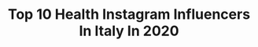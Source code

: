 ---
title: Top 10 Health Instagram Influencers In Italy In 2020
description: >-
  Find top health Instagram influencers in Italy in 2020. Most popular hashtags: #puglia #style #bodytransformation.
platform: Instagram
hits: 955
text_top: Discover the top-rated Instagram profiles on inBeat.
text_bottom: Our platform has 955 Instagram influencers like this in Italy for you to work with.
profiles:
  - username: "paolafreeman"
    fullname: >-
      Paula Freimane
    bio: >-
      📚 Author of best-seller healthy cookbook 💜 Zelta Sastāvdaļa 📩 freimane.paula@gmail.com ⬇️Workouts YOUTUBE⬇️
    location: "Italy"
    followers: 124758
    engagement: 754
    commentsToLikes: 0.317503
    id: ck0vv4f4anhzj0i19bhlmg690
    verified: true
    hashtags: "#travellatvia, #autumn, #comingsoon, #rokudarbs"
  - username: "remalda"
    fullname: >-
      Travel/Fashion/motherhood🇦🇱🇮🇹
    bio: >-
      📍Italy Modern motherhood/Healthy lifestyle/plant based/coffee lover🌱 Umbria’s travel guide 🌎 Watch my stories 🙏 ✝️=💜 📨livetoinspireblog@gmail.com
    location: "Italy"
    followers: 12106
    engagement: 931
    commentsToLikes: 0.099789
    id: ck5zmzotkni710i1426xyuqcp
    verified: false
    hashtags: "#momswhotravel, #polignanoamare, #perugia, #pugliabella"
  - username: "aurilion_"
    fullname: >-
      𝓐𝓾𝓻𝓸𝓻𝓪 🐆
    bio: >-
      🇮🇹 Milan 📚 Health Care Assistant UniMi 📩collab/events: moroniofficial@gmail.com
    location: "Italy"
    followers: 16821
    engagement: 690
    commentsToLikes: 0.093104
    id: ckap5am87awas0i786flt3d6h
    verified: false
    hashtags: "#milanomarittima, #rexaline, #collezioneestiva, #occhialidasole"
  - username: "nerinafrancesca"
    fullname: >-
      💎 Francesca Nerina 💎
    bio: >-
      HEALTH | FITNESS | LIFESTYLE 💪 Brand Ambassador My only backup @francescanerinaa
    location: "Italy"
    followers: 419505
    engagement: 377
    commentsToLikes: 0.040970
    id: ck8t5753n90v00j78mkte5hhx
    verified: false
    hashtags: "#sea, #sun, #mirror, #night"
  - username: "anej_sosic"
    fullname: >-
      Anej Sosic
    bio: >-
      Model + Actor - ~𝘈𝘸𝘢𝘳𝘥 𝘸𝘪𝘯𝘯𝘪𝘯𝘨 𝘤𝘰𝘯𝘵𝘦𝘯𝘵 𝘤𝘳𝘦𝘢𝘵𝘰𝘳~ T E Dx • youth, health legislation •
    location: "Italy"
    followers: 91574
    engagement: 354
    commentsToLikes: 0.068643
    id: ck6ufp29jyboh0j71ap3j3rvu
    verified: false
    hashtags: "#pose, #repost, #comingsoon, #venice"
  - username: "roza_koltsova"
    fullname: >-
      Roza Koltsova
    bio: >-
      •self-irony 80 lvl😸🇷🇺 🇪🇪 #humor#beauty#healthylifestyle
    location: "Italy"
    followers: 6039
    engagement: 2436
    commentsToLikes: 0.049393
    id: ckaowclk58c6g0i78vg9n1u9t
    verified: false
    hashtags: "#tallinn, #mykonos, #napoli, #puglia"
  - username: "andreapetagna"
    fullname: >-
      ANDREA PETAGNA
    bio: >-
      Football player @officialsscnapoli Co-founder @healthycolor_it
    location: "Italy"
    followers: 497055
    engagement: 888
    commentsToLikes: 0.014126
    id: ck137on0icla00i19ej2aukdx
    verified: true
    hashtags: "#pushup, #challenge, #bulldozer, #realsociedadnapoli"
  - username: "kilianlenox"
    fullname: >-
      KiLiaN LeNoX
    bio: >-
      Italian boy 🇮🇹 Athletic man 💪 Lover of healthy life 🥑 Lover of art 🎨 Believe in yourself 💯 kiliandello95@gmail.com 📩
    location: "Italy"
    followers: 7033
    engagement: 1784
    commentsToLikes: 0.032498
    id: ck8ta70sxqosb0j785547l56p
    verified: false
    hashtags: "#fitness, #transgender, #ftmtransgender, #photooftheday"
  - username: "rachele_maria_mura"
    fullname: >-
      Rachele Mura
    bio: >-
      •LIFECOACH 🌟 •FITNESS🏋🏽‍♀️ MOTIVATOR •MINDSET💡 •HEALTHY 🥑 TRAINER •YOGA INSTRUCTOR🧘🏽‍♀️ •WORLDTRAVELLER 🌏
    location: "Italy"
    followers: 48279
    engagement: 283
    commentsToLikes: 0.081017
    id: ck8tacxn5r9e10j78z4wznfzp
    verified: false
    hashtags: "#stayfit, #staystrong, #fase2, #loveyourself"
  - username: "jeanie_1"
    fullname: >-
      Jeanie Lee ♡ San Francisco
    bio: >-
      💍 @ahmadcheikho Women in Healthcare 100+ Countries ✈︎ Every Continent Traveled Living a Life of Gratitude ♱ John 3:16 ❥ jeaniestraveldiary@gmail.com
    location: "Italy"
    followers: 36763
    engagement: 628
    commentsToLikes: 0.057118
    id: ck5c83hrv8p7e0i11e5gyxe2c
    verified: false
    hashtags: "#beautifuldestinations, #bolivia, #swipeleft, #page"
---